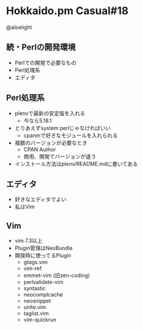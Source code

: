 Hokkaido.pm Casual#18
=====================

@aloelight

続・Perlの開発環境
------------------

* Perlでの開発で必要なもの
 * Perl処理系
 * エディタ

Perl処理系
----------

 * plenvで最新の安定版を入れる
   * 今なら5.18.1
 * とりあえずsystem perlじゃなければいい
   * cpanmで好きなモジュールを入れられる
 * 複数のバージョンが必要なとき
   * CPAN Author
   * 商用、開発でバージョンが違う
 * インストール方法はplenv/README.mdに書いてある

エディタ
-------

 * 好きなエディタでよい
 * 私はVim

Vim
---

 * vim 7.3以上
 * Plugin管理はNeoBundle
 * 開発時に使ってるPlugin
   * gtags.vim
   * vim-ref
   * emmet-vim (旧zen-coding)
   * perlvalidate-vim
   * syntastic
   * neocomplcache
   * neosnippet
   * unite.vim
   * taglist.vim
   * vim-quickrun
